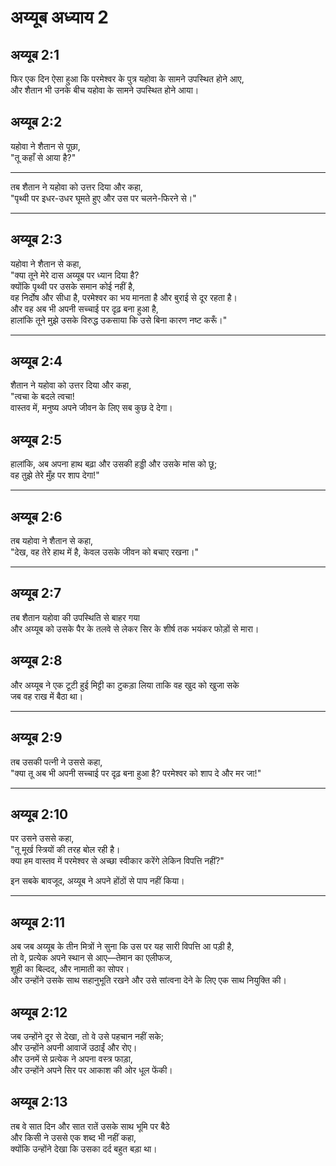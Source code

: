 # अय्यूब अध्याय 2

## अय्यूब 2:1

फिर एक दिन ऐसा हुआ कि परमेश्वर के पुत्र यहोवा के सामने उपस्थित होने आए,  
और शैतान भी उनके बीच यहोवा के सामने उपस्थित होने आया।

## अय्यूब 2:2

यहोवा ने शैतान से पूछा,  
"तू कहाँ से आया है?"

---

तब शैतान ने यहोवा को उत्तर दिया और कहा,  
"पृथ्वी पर इधर-उधर घूमते हुए और उस पर चलने-फिरने से।"

---

## अय्यूब 2:3

यहोवा ने शैतान से कहा,  
"क्या तूने मेरे दास अय्यूब पर ध्यान दिया है?  
क्योंकि पृथ्वी पर उसके समान कोई नहीं है,  
वह निर्दोष और सीधा है, परमेश्वर का भय मानता है और बुराई से दूर रहता है।  
और वह अब भी अपनी सच्चाई पर दृढ़ बना हुआ है,  
हालांकि तूने मुझे उसके विरुद्ध उकसाया कि उसे बिना कारण नष्ट करूँ।"

---

## अय्यूब 2:4

शैतान ने यहोवा को उत्तर दिया और कहा,  
"त्वचा के बदले त्वचा!  
वास्तव में, मनुष्य अपने जीवन के लिए सब कुछ दे देगा।

## अय्यूब 2:5

हालांकि, अब अपना हाथ बढ़ा और उसकी हड्डी और उसके मांस को छू;  
वह तुझे तेरे मुँह पर शाप देगा!"

---

## अय्यूब 2:6

तब यहोवा ने शैतान से कहा,  
"देख, वह तेरे हाथ में है, केवल उसके जीवन को बचाए रखना।"

---

## अय्यूब 2:7

तब शैतान यहोवा की उपस्थिति से बाहर गया  
और अय्यूब को उसके पैर के तलवे से लेकर सिर के शीर्ष तक भयंकर फोड़ों से मारा।

## अय्यूब 2:8

और अय्यूब ने एक टूटी हुई मिट्टी का टुकड़ा लिया ताकि वह खुद को खुजा सके  
जब वह राख में बैठा था।

---

## अय्यूब 2:9

तब उसकी पत्नी ने उससे कहा,  
"क्या तू अब भी अपनी सच्चाई पर दृढ़ बना हुआ है? परमेश्वर को शाप दे और मर जा!"

---

## अय्यूब 2:10

पर उसने उससे कहा,  
"तू मूर्ख स्त्रियों की तरह बोल रही है।  
क्या हम वास्तव में परमेश्वर से अच्छा स्वीकार करेंगे लेकिन विपत्ति नहीं?"

इन सबके बावजूद, अय्यूब ने अपने होंठों से पाप नहीं किया।

---

## अय्यूब 2:11

अब जब अय्यूब के तीन मित्रों ने सुना कि उस पर यह सारी विपत्ति आ पड़ी है,  
तो वे, प्रत्येक अपने स्थान से आए—तेमान का एलीफज,  
शूही का बिल्दद, और नामाती का सोपर।  
और उन्होंने उसके साथ सहानुभूति रखने और उसे सांत्वना देने के लिए एक साथ नियुक्ति की।

## अय्यूब 2:12

जब उन्होंने दूर से देखा, तो वे उसे पहचान नहीं सके;  
और उन्होंने अपनी आवाजें उठाईं और रोए।  
और उनमें से प्रत्येक ने अपना वस्त्र फाड़ा,  
और उन्होंने अपने सिर पर आकाश की ओर धूल फेंकी।

## अय्यूब 2:13

तब वे सात दिन और सात रातें उसके साथ भूमि पर बैठे  
और किसी ने उससे एक शब्द भी नहीं कहा,  
क्योंकि उन्होंने देखा कि उसका दर्द बहुत बड़ा था।
